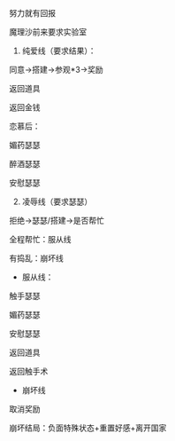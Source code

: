 努力就有回报

魔理沙前来要求实验室

1. 纯爱线（要求结果）：

同意->搭建->参观*3->奖励

返回道具

返回金钱

恋慕后：

媚药瑟瑟

醉酒瑟瑟

安慰瑟瑟

2. 凌辱线（要求瑟瑟）

拒绝->瑟瑟/搭建->是否帮忙

全程帮忙：服从线

有捣乱：崩坏线

- 服从线：

触手瑟瑟

媚药瑟瑟

安慰瑟瑟

返回道具

返回触手术

- 崩坏线

取消奖励

崩坏结局：负面特殊状态+重置好感+离开国家

